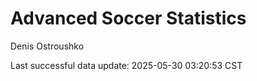 # Advanced Soccer Statistics
Denis Ostroushko

<!-- gfm -->

Last successful data update: 2025-05-30 03:20:53 CST
